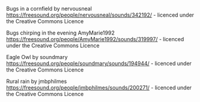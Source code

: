 Bugs in a cornfield by nervousneal
  https://freesound.org/people/nervousneal/sounds/342192/ - licenced under the Creative Commons Licence 

Bugs chirping in the evening AmyMarie1992 
  https://freesound.org/people/AmyMarie1992/sounds/319997/ - licenced under the Creative Commons Licence 

Eagle Owl by soundmary
  https://freesound.org/people/soundmary/sounds/194944/ - licenced under the Creative Commons Licence 
  
Rural rain by jmbphilmes 
   https://freesound.org/people/jmbphilmes/sounds/200271/ - licenced under the Creative Commons Licence 
